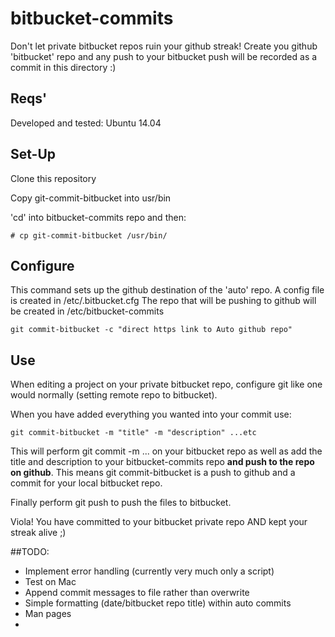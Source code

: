 # bitbucket-commits
Don't let private bitbucket repos ruin your github streak! Create you github 'bitbucket' repo and any push to your bitbucket push will be recorded as a commit in this directory :)

## Reqs'
Developed and tested: Ubuntu 14.04

## Set-Up
Clone this repository

Copy git-commit-bitbucket into usr/bin

'cd' into bitbucket-commits repo and then:
```
# cp git-commit-bitbucket /usr/bin/
```

## Configure

This command sets up the github destination of the 'auto' repo.
A config file is created in /etc/.bitbucket.cfg
The repo that will be pushing to github will be created in /etc/bitbucket-commits
```
git commit-bitbucket -c "direct https link to Auto github repo"
```

## Use
When editing a project on your private bitbucket repo, configure git like one would normally (setting remote repo to bitbucket).

When you have added everything you wanted into your commit use:

```
git commit-bitbucket -m "title" -m "description" ...etc
```
This will perform git commit -m ... on your bitbucket repo as well as add the title and description to your bitbucket-commits repo **and push to the repo on github**. This means git commit-bitbucket is a push to github and a commit for your local bitbucket repo.

Finally perform git push to push the files to bitbucket.

Viola! You have committed to your bitbucket private repo AND kept your streak alive ;)

##TODO:
- Implement error handling (currently very much only a script)
- Test on Mac
- Append commit messages to file rather than overwrite
- Simple formatting (date/bitbucket repo title) within auto commits
- Man pages
- 















